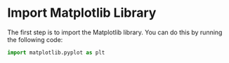 # Import Matplotlib Library

The first step is to import the Matplotlib library. You can do this by running the following code:

```python
import matplotlib.pyplot as plt
```
